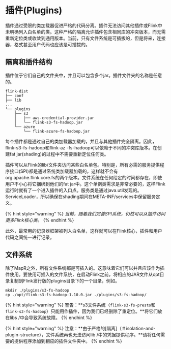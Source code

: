 # 插件\(Plugins\)

插件通过受限的类加载器促进严格的代码分离。插件无法访问其他插件或Flink中未明确列入白名单的类。这种严格的隔离允许插件包含相同库的冲突版本，而无需重新定位类或收敛到通用版本。当前，只有文件系统是可插拔的，但是将来，连接器，格式甚至用户代码也应该是可插拔的。

## 隔离和插件结构

插件位于它们自己的文件夹中，并且可以包含多个jar。插件文件夹的名称是任意的。

```text
flink-dist
├── conf
├── lib
...
└── plugins
    ├── s3
    │   ├── aws-credential-provider.jar
    │   └── flink-s3-fs-hadoop.jar
    └── azure
        └── flink-azure-fs-hadoop.jar
```

每个插件都是通过自己的类加载器加载的，并且与其他插件完全隔离。因此，flink-s3-fs-hadoop和flink-az -fs-hadoop可以依赖于不同的冲突库版本。在创建fat jar\(shading\)的过程中不需要重新定位任何类。

插件可以从Flink的lib/文件夹访问某些白名单包。特别是，所有必需的服务提供程序接口\(SPI\)都是通过系统类加载器加载的，这样就不会有org.apache.flink.core.fs的两个版本。文件系统在任何给定的时间都存在，即使用户不小心将它捆绑到他们的fat jar中。这个单例类需求是非常必要的，这样Flink运行时就有了一个进入插件的入口点。服务类是通过java.util发现的。ServiceLoader，所以确保在shading期间在META-INF/services中保留服务定义。

{% hint style="warning" %}
_当前，随着我们完善SPI系统，仍然可以从插件访问更多Flink核心类。_
{% endhint %}

此外，最常用的记录器框架被列入白名单，这样就可以在Flink核心，插件和用户代码之间统一进行记录。

## 文件系统

除了MapR之外，所有文件系统都是可插入的。这意味着它们可以并且应该作为插件使用。要使用可插入的文件系统，在启动Flink之前，将相应的JAR文件从opt目录复制到Flink发行版的plugins目录下的一个目录，例如。

```text
mkdir ./plugins/s3-fs-hadoop
cp ./opt/flink-s3-fs-hadoop-1.10.0.jar ./plugins/s3-fs-hadoop/
```

{% hint style="warning" %}
 警告：**s3文件系统（`flink-s3-fs-presto`和 `flink-s3-fs-hadoop`）只能用作插件，因为我们已经删除了重定位。**将它们放在libs /中会导致系统故障。
{% endhint %}

{% hint style="warning" %}
 注意：**由于严格的\[隔离\]（＃isolation-and-plugin-structure），文件系统再也无法访问lib /中的凭据提供程序。**请将任何需要的提供程序添加到相应的插件文件夹中。
{% endhint %}

